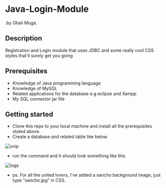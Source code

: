 # Java-Login-Module
.by Ghali Muga.
## Description
Registration and Login module that uses JDBC and some really cool CSS styles that'll surely get you going
## Prerequisites
- Knowledge of Java programming language
- Knowledge of MySQL
- Related applications for the database e.g eclipse and Xampp
- My SQL connector jar file
## Getting started
- Clone this repo to your local machine and install all the prerequisites stated above.
- Create a database and related table like below

![snip](https://user-images.githubusercontent.com/98480075/151368520-9f688dd6-8828-4c90-bdfd-c9ca8a564da7.JPG)

- run the command and it should look something like this

![logs](https://user-images.githubusercontent.com/98480075/151369199-e8ecf81c-db66-456d-96b2-3660912332f4.JPG)

- ps. For all the united lovers, I've added a sancho background image, just type "sancho.jpg"  in CSS.
